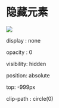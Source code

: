 # 隐藏元素



![](https://i.postimg.cc/5047038p/49784e96183689000a071e6226f4792.png)

display : none

opacity : 0

visibility: hidden

position: absolute

top:  -999px

clip-path : circle(0)
